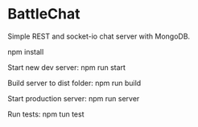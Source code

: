# BattleChat

Simple REST and socket-io chat server with MongoDB.


npm install

Start new dev server:
npm run start

Build server to dist folder:
npm run build

Start production server:
npm run server

Run tests:
npm tun test

